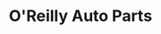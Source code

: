 ---
title: "O'Reilly Auto Parts"
url: /mesa/oreilly-auto-parts-south-gilbert-road/
shop: car parts
---